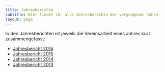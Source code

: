```yaml
---
title: Jahresberichte
subtitle: Hier findet ihr alle Jahresberichte der vergangenen Jahre.
layout: page
---
```

In den Jahresberichten ist jeweils die Vereinsarbeit eines Jahres kurz zusammengefasst:

- [Jahresbericht 2016](dokumente/jahresbericht_2016.pdf)
- [Jahresbericht 2015](dokumente/jahresbericht_2015.pdf)
- [Jahresbericht 2014](dokumente/jahresbericht_2014.pdf)
- [Jahresbericht 2013](dokumente/jahresbericht_2013.pdf)
